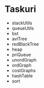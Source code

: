 # Taskuri
* stackUtils
* queueUtils
* bst
* avlTree
* redBlackTree
* heap
* priQueue
* unordGraph
* ordGraph
* costGraphs
* hashTable
* sort
